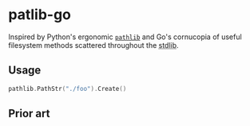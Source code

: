 # patlib-go

Inspired by Python's ergonomic [`pathlib`][python-pathlib] and Go's cornucopia of useful filesystem methods scattered throughout the <abbr title="Standard library">stdlib</abbr>.

## Usage
<!-- TODO: draw from an example -->
```go
pathlib.PathStr("./foo").Create()
```
## Prior art
<!--
https://pkg.go.dev/github.com/chigopher/pathlib: structs
https://pkg.go.dev/github.com/gershwinlabs/pathlib: spicy string
-->


[python-pathlib]: https://docs.python.org/3/library/pathlib.html
